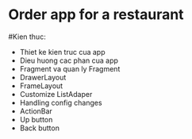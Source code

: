# Order app for a restaurant
#Kien thuc: 
- Thiet ke kien truc cua app
- Dieu huong cac phan cua app
- Fragment va quan ly Fragment
- DrawerLayout
- FrameLayout
- Customize ListAdaper
- Handling config changes
- ActionBar
- Up button
- Back button

